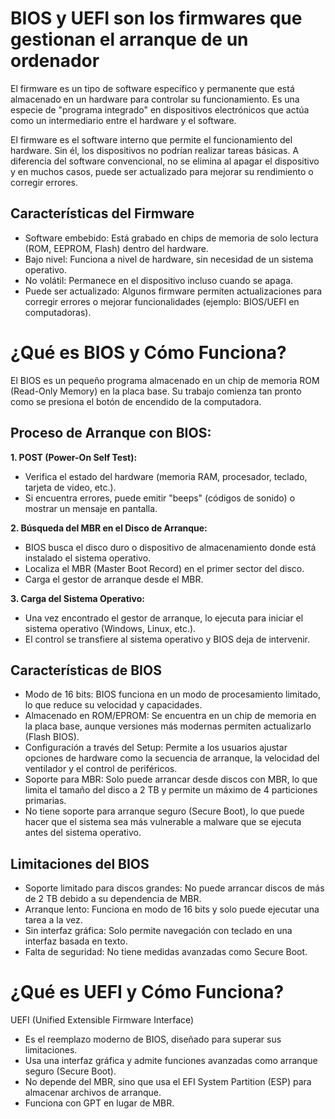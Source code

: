 
# BIOS y UEFI son los firmwares que gestionan el arranque de un ordenador

El firmware es un tipo de software específico y permanente que está almacenado en un hardware para controlar su funcionamiento. Es una especie de "programa integrado" en dispositivos electrónicos que actúa como un intermediario entre el hardware y el software.

El firmware es el software interno que permite el funcionamiento del hardware. Sin él, los dispositivos no podrían realizar tareas básicas. A diferencia del software convencional, no se elimina al apagar el dispositivo y en muchos casos, puede ser actualizado para mejorar su rendimiento o corregir errores.

## Características del Firmware
- Software embebido: Está grabado en chips de memoria de solo lectura (ROM, EEPROM, Flash) dentro del hardware.
- Bajo nivel: Funciona a nivel de hardware, sin necesidad de un sistema operativo.
- No volátil: Permanece en el dispositivo incluso cuando se apaga.
- Puede ser actualizado: Algunos firmware permiten actualizaciones para corregir errores o mejorar funcionalidades (ejemplo: BIOS/UEFI en computadoras).


# ¿Qué es BIOS y Cómo Funciona?
El BIOS es un pequeño programa almacenado en un chip de memoria ROM (Read-Only Memory) en la placa base. Su trabajo comienza tan pronto como se presiona el botón de encendido de la computadora.

## Proceso de Arranque con BIOS:
**1. POST (Power-On Self Test):**
- Verifica el estado del hardware (memoria RAM, procesador, teclado, tarjeta de video, etc.).
- Si encuentra errores, puede emitir "beeps" (códigos de sonido) o mostrar un mensaje en pantalla.

**2. Búsqueda del MBR en el Disco de Arranque:**
- BIOS busca el disco duro o dispositivo de almacenamiento donde está instalado el sistema operativo.
- Localiza el MBR (Master Boot Record) en el primer sector del disco.
- Carga el gestor de arranque desde el MBR.

**3. Carga del Sistema Operativo:**
- Una vez encontrado el gestor de arranque, lo ejecuta para iniciar el sistema operativo (Windows, Linux, etc.).
- El control se transfiere al sistema operativo y BIOS deja de intervenir.


## Características de BIOS
- Modo de 16 bits: BIOS funciona en un modo de procesamiento limitado, lo que reduce su velocidad y capacidades.
- Almacenado en ROM/EPROM: Se encuentra en un chip de memoria en la placa base, aunque versiones más modernas permiten actualizarlo (Flash BIOS).
- Configuración a través del Setup: Permite a los usuarios ajustar opciones de hardware como la secuencia de arranque, la velocidad del ventilador y el control de periféricos.
- Soporte para MBR: Solo puede arrancar desde discos con MBR, lo que limita el tamaño del disco a 2 TB y permite un máximo de 4 particiones primarias.
- No tiene soporte para arranque seguro (Secure Boot), lo que puede hacer que el sistema sea más vulnerable a malware que se ejecuta antes del sistema operativo.

## Limitaciones del BIOS
- Soporte limitado para discos grandes: No puede arrancar discos de más de 2 TB debido a su dependencia de MBR.
- Arranque lento: Funciona en modo de 16 bits y solo puede ejecutar una tarea a la vez.
- Sin interfaz gráfica: Solo permite navegación con teclado en una interfaz basada en texto.
- Falta de seguridad: No tiene medidas avanzadas como Secure Boot.


# ¿Qué es UEFI y Cómo Funciona?
UEFI (Unified Extensible Firmware Interface)
- Es el reemplazo moderno de BIOS, diseñado para superar sus limitaciones.
- Usa una interfaz gráfica y admite funciones avanzadas como arranque seguro (Secure Boot).
- No depende del MBR, sino que usa el EFI System Partition (ESP) para almacenar archivos de arranque.
- Funciona con GPT en lugar de MBR.
